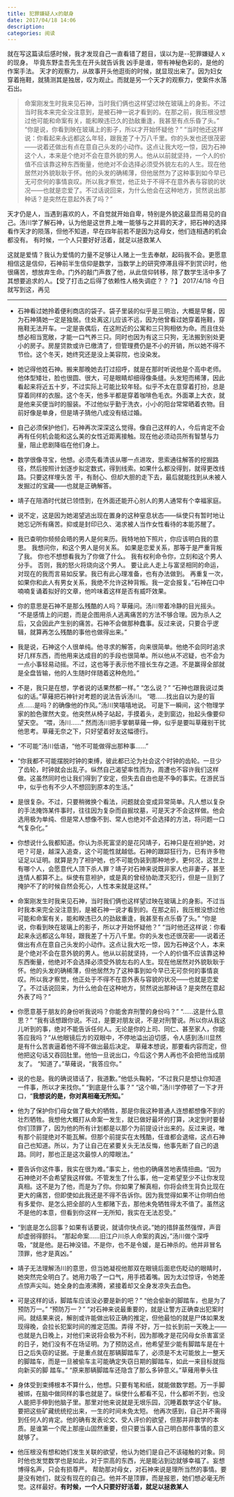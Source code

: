 ```yaml
---
title: 犯罪嫌疑人x的献身
date: 2017/04/18 14:06
description:
categories: 阅读
---
```


就在写这篇读后感时候，我才发现自己一直看错了题目，误以为是--犯罪嫌疑人 x 的现身。
毕竟东野圭吾先生在开头就告诉我
凶手是谁，带有神秘色彩的，是他的作案手法。
天才的观察力，从故事开头他逛街的时候，就显现出来了。因为妇女穿着拖鞋，就猜测其是独居，叹为观止。而就是另一个天才的观察力，使案件水落石出。

> 命案刚发生时我来见石神，当时我们俩也这样望过映在玻璃上的身影。不过当时我本来完全没注意到，是被石神一说才看到的。在那之前，我压根没想过他可能和命案有关，能和睽违已久的劲敌重逢，我甚至有点乐昏了头。” “你是说，你看到映在玻璃上的影子，所以才开始怀疑他？” “当时他还这样说：你看起来永远都这么年轻，跟我差了十万八千里。你的头发也还很茂密——说着还做出有点在意自己头发的小动作。这点让我大吃一惊，因为石神这个人，本来是个绝对不会在意外貌的男人。他从以前就坚持，一个人的价值不应该靠这种东西衡量，他绝对不会选择必须受外貌左右的人生。现在他居然对外貌耿耿于怀。他的头发的确稀薄，但他居然为了这种事到如今早已无可奈何的事情哀叹。所以我才察觉，他正处于不得不在意外表与容貌的状况——也就是恋爱了。不过话说回来，为什么他会在这种地方，贸然说出那种话？是突然在意起外表了吗？”

天才仍是人，当遇到喜欢的人，不自觉就开始自卑，特别是外貌这最显而易见的自己。汤川学了解石神，认为他是这世界上唯一能够与之并肩的天才，把石神的选择看作天才的陨落，但他不知道，早在四年前若不是因为这母女，他们连相遇的机会都没有。
有时候，一个人只要好好活着，就足以拯救某人

这就是爱情？我认为爱情的力量不足够让人赌上一生去奉献，起码我不会。更愿意相信这是信仰，石神前半生信仰是数学，当数学上的研究停滞且得不到赏识时，他很痛苦，想放弃生命。门外的敲门声救了他，从此信仰转移，除了数学生活中多了其想要追求的人。【受了打击之后得了依赖性人格失调症？？？】
2017/4/18 今日就写到这，再见

---

- 石神看过她拎着便利商店的袋子。袋子里装的似乎是三明治，大概是早餐，因为石神猜她一定是独居。住处离这儿应该不远，因为他曾看过她穿着拖鞋，穿拖鞋无法开车。一定是丧偶后，在这附近的公寓和三只狗相依为命。而且住处想必相当宽敞，才能一口气养三只。同时也因为有这三只狗，无法搬到别处更小的房子。房屋贷款或许已缴清了，但管理费仍是不小的开销，所以她不得不节俭。这个冬天，她终究还是没上美容院，也没染发。

- 她记得他姓石神。搬来那晚她去打过招呼，就是在那时听说他是个高中老师。他体型矮壮，脸也很圆、很大，可是眼睛却细得像条缝。头发短而稀薄，因此看起来将近五十岁，不过实际上可能比较年轻。似乎不太在意穿着打扮，总是穿着同样的衣服。这个冬天，他多半都是穿着咖啡色毛衣。外面罩上大衣，就是他来买便当时的服装。不过他似乎勤于洗衣，小小的阳台常常晒着衣物。目前好像是单身，但是靖子猜他八成没有结过婚。

- 自己必须保护他们，石神再次深深这么觉得。像自己这样的人，今后肯定不会再有任何机会能和这么美的女性近距离接触。现在他必须动员所有智慧与力量，阻止悲剧降临在他们身上。

- 数学很像寻宝，他想。必须先看清该从哪一点进攻，思索通往解答的挖掘路径，然后按照计划逐步拟定数式，得到线索。如果什么都没得到，就得更改线路。只要这样埋头苦 干，有耐心、但却大胆的走下去，最后就能找到从未被人发掘过的宝藏——也就是正确解答。

- 靖子在陪酒时代就已领悟到，在外面还能开心别人的男人通常有个幸福家庭。

- 说不定，这是因为她渴望逃出现在置身的这种窒息状态——纵使只有暂时地让她忘记所有痛苦。抑或是封印已久、渴求被人当作女性看待的本能苏醒了。

- 我已查明你频频会晤的男人是何来历。我特地拍下照片，你应该明白我的意思。 我想问你，和这个男人是何关系。 如果是恋爱关系，那等于是严重背叛了我。 你也不想想看我为了你做了什么。 我有权利命令你，立刻和这个男人分手。 否则，我的怒火将烧向这个男人。 要让此人走上与富坚相同的命运，对现在的我而言易如反掌。我已有此心理准备，也有办法做到。 再重复一次，如果你和此人有男女关系，我绝不允许这种背叛。我一定会报复。”石神在口中喃喃复诵着拟好的文章，他吟味着这样是否有威吓效果。

- 你的意思是石神不是那么残酷的人吗？草薙问。汤川带着冷静的目光摇头。 “不是感情上的问题，而是企图用杀人逃离痛苦的方法不够合理。因为杀人之后，又会因此产生别的痛苦。石神不会做那种蠢事。反过来说，只要合乎逻辑，就算再怎么残酷的事他也做得出来。”

- 我是说，石神这个人很单纯。他寻求的解答，向来很简单。他绝不会同时追求好几样东西，而他用来达成目的的手段也很简单。所以他从不迟疑，也不会为一点小事轻易动摇。不过，这也等于表示他不擅长生存之道。不是赢得全部就是全盘皆输，他的人生随时伴随着这种危险。”

- 不是，我只是在想，学者说的话果然都一样。” “怎么说？” “石神也跟我说过类似的话。”草薙把石神针对考题的说法告诉汤川。 “嗯……找出自以为是的盲点……是吗？的确像他的作风。”汤川笑嘻嘻地说。 可是下一瞬间，这个物理学家的脸色骤然大变。他突然从椅子站起，手摸着头，走到窗边，抬起头像要仰望天空。 “喂，汤川……” 然而汤川把手掌朝草薙一伸，似乎是要叫草薙别干扰他思考。草薙无奈之下，只好望着好友这幅德行。

- “不可能”汤川低语，“他不可能做得出那种事……”

- “你我都不可能摆脱时钟的束缚，彼此都已沦为社会这个时钟的齿轮。一旦少了齿轮，时钟就会出乱子。纵然自己渴望率性而为，周遭也不容许我们这样做。这虽然同时也让我们得到了安定，但失去自由也是不争的事实。在游民当中，似乎也有不少人不想回到原本的生活。”

- 是很复杂。不过，只要稍微换个看法，问题就会变成异常简单。凡人想以复杂的手法掩饰某件事时，往往因为复杂而自掘坟墓，可是天才不会这样做。他会选用极为单纯、但是常人想像不到、常人也绝对不会选择的方法，将问题一口气复杂化。”

- 你想说什么我都知道。你认为杀死富坚的是花冈靖子，石神只是在袒护她，对吧？可是，越深入追查，这个可能性就越低。石神的跟踪狂行为，已有许多物证足以证明。就算是为了袒护她，也不可能伪装到那种地步。更何况，这世上有哪个人，会愿意代人顶下杀人罪？靖子对石神来说既非家人也非妻子，甚至连情人都算不上。纵使有意袒护，或是真的曾经协助湮灭犯行，但是一旦到了掩护不了的时候自然会死心，人性本来就是这样。”

- 命案刚发生时我来见石神，当时我们俩也这样望过映在玻璃上的身影。不过当时我本来完全没注意到，是被石神一说才看到的。在那之前，我压根没想过他可能和命案有关，能和睽违已久的劲敌重逢，我甚至有点乐昏了头。” “你是说，你看到映在玻璃上的影子，所以才开始怀疑他？” “当时他还这样说：你看起来永远都这么年轻，跟我差了十万八千里。你的头发也还很茂密——说着还做出有点在意自己头发的小动作。这点让我大吃一惊，因为石神这个人，本来是个绝对不会在意外貌的男人。他从以前就坚持，一个人的价值不应该靠这种东西衡量，他绝对不会选择必须受外貌左右的人生。现在他居然对外貌耿耿于怀。他的头发的确稀薄，但他居然为了这种事到如今早已无可奈何的事情哀叹。所以我才察觉，他正处于不得不在意外表与容貌的状况——也就是恋爱了。不过话说回来，为什么他会在这种地方，贸然说出那种话？是突然在意起外表了吗？”

- 你愿意基于朋友的身份听我说吗？你能舍弃刑警的身份吗？” “……这是什么意思？” “我有话想跟你说。不过，是要对朋友说，不是对刑警说。所以你从我这儿听到的事，绝对不能告诉任何人。无论是你的上司、同仁、甚至家人，你能答应我吗？”从他眼镜后方的双眼中，不停地溢出迫切感，令人感到汤川显然是有什么苦衷逼着他不得不做出最后决定。 草薙本想说，那要看内容而定，但他把这句话又吞回肚里。他怕一旦说出口，今后这个男人再也不会把他当成朋友了。 “知道了。”草薙说，“我答应你。”

- 说的也是。我的确说错话了，我道歉。”他低头鞠躬，“不过我只是想让你知道一件事，所以才来找你。” “到底是什么事？” “这个嘛，”汤川学停顿了一下才开口，“**我想说的是，你对真相毫无所知。**”

- 他为了保护你们母女做了极大的牺牲，那是你我这种普通人连想都想像不到的壮烈牺牲。我想他大概打从命案一发生，就已做好最坏的打算，决定到时要替你们顶罪了，因为他的所有计划都是以那个为前提设计出来的。反过来说，唯有那个前提绝对不能瓦解。但那个前提实在太残酷，任谁都会退缩，这点石神自己也知道。所以，为了让自己在紧要关头无法反悔，他事先断了自己的退路。同时，那也正是这次最惊人的障眼法。”

- 要告诉你这件事，我实在很为难。”事实上，他也的确痛苦地表情扭曲。“因为石神绝对不会希望我这样做。不管发生了什么事，他一定希望至少不让你发现真相。这不是为了他，而是为了你。你如果了解真相，你将会终生背负比现在更大的痛苦，但即使如此我还是不得不告诉你。因为我觉得如果不让你明白他有多爱你、是怎么把全部的人生都赌下去，那他未免牺牲得太不值了。虽然这不是他的本意，但看到你这样一无所知，我实在无法忍受。”

- “到底是怎么回事？如果有话要说，就请你快点说。”她的措辞虽然强悍，声音却虚弱得颤抖。 “那起命案……旧江户川杀人命案的真凶，”汤川做个深呼吸，“就是他。是石神没错。不是你，也不是令媛，是石神杀的。他并非冒名顶罪，他才是真凶。”

- 靖子无法理解汤川的意思，但当她凝视他那双在眼镜后面悲伤眨动的眼睛时，她突然完全明白了。她用力吸了一口气，用手捂着嘴。因为太过惊讶，令她差点惊声尖叫。她全身的血液沸腾，紧接着却又全身发凉失去血色。

- 可是这样的话，脚踏车应该没必要是新的吧？” “他会偷新的脚踏车，也是为了预防万一。” “预防万一？” “对石神来说最重要的，就是让警方正确查出犯案时间。就结果来说，解剖或许能做出较正确的推定，但他最怕的就是尸体如果发现得晚，会拉长犯案时间的推定范围。弄得 不好，万一拉长到前一天晚上——也就是九日晚上，对他们来说将会极为不利，因为那晚才是花冈母女杀害富坚的日子，她们没有不在场证明。为了预防这点，他希望至少能有脚踏车是在十日之后失窃的证据。于是重点就在那辆脚踏车了，必须是不太可能放上一整天的脚踏车，而是一旦被偷车主可能确定失窃日期的脚踏车，如此一来目标就指向新买的脚 踏车。” “原来那辆脚踏车还隐含了那么多钟意义。”草薙用拳头往

- 身体受到束缚根本不算什么，他想。只要有笔和纸，就能做数学题。万一手脚被绑，在脑中做同样的事也就是了。纵使什么都看不见，什么都听不到，也没人能把手伸到他脑子里。那里对他来说就是无垠乐园，沉睡着数学这个矿脉。要把这些矿藏统统挖出来，一生的时间未免太短。 他再次感到，自己并不需得到任何人的肯定。他的确有发表论文、受人评价的欲望，但那并非数学的本质。是谁第一个爬上那座山固然重要，但只要当事人自己明白那件事情的意义就够了。

- 他压根没有想和她们发生关联的欲望，他认为她们是自己不该碰触的对象。同时他也发觉数学也是如此，对于崇高的东西，光是能沾到边就够幸福了。妄想博得名声，只会有损尊严。 帮助那对母女，对石神来说是理所当然的事情。要是没有她们，就没有现在的自己。他并不是顶罪，而是报恩，她们想必毫无所觉。这样最好。**有时候，一个人只要好好活着，就足以拯救某人**
